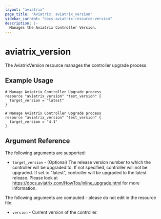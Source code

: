 ```yaml
---
layout: "aviatrix"
page_title: "Aviatrix: aviatrix_version"
sidebar_current: "docs-aviatrix-resource-version"
description: |-
  Manages the Aviatrix Controller Version.
---
```


# aviatrix_version

The AviatrixVersion resource manages the controller upgrade process

## Example Usage

```hcl
# Manage Aviatrix Controller Upgrade process
resource "aviatrix_version" "test_version" {
  target_version = "latest"
}
```

```hcl
# Manage Aviatrix Controller Upgrade process
resource "aviatrix_version" "test_version" {
  target_version = "4.1"
}
```

## Argument Reference

The following arguments are supported:

* `target_version` - (Optional) The release version number to which the controller will be upgraded to. If not specified, controller will not be upgraded. If set to "latest", controller will be upgraded to the latest release. Please look at https://docs.aviatrix.com/HowTos/inline_upgrade.html for more information.


The following arguments are computed - please do not edit in the resource file:

* `version` - Current version of the controller.